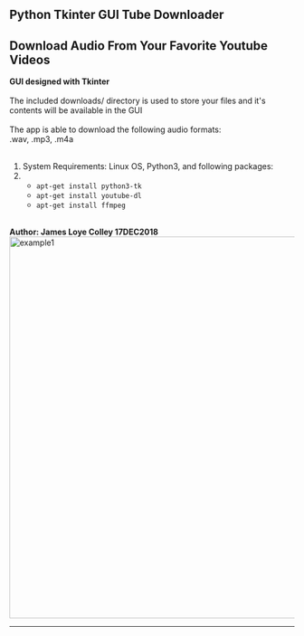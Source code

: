 ## Python Tkinter GUI Tube Downloader
## Download Audio From Your Favorite Youtube Videos


<b>GUI designed with Tkinter</b>
<br><br>
The included downloads/ directory is used to store your
files and it's contents will be available in the GUI
<br><br>
The app is able to download the following audio formats:
<br>
.wav, .mp3, .m4a
<br><br>
<ol>
  <li>
    System Requirements: Linux OS, Python3, and following packages:
  </li>
  <li>
    <ul>
      <li><code>apt-get install python3-tk</code></li>
      <li><code>apt-get install youtube-dl</code></li>
      <li><code>apt-get install ffmpeg</code></li>
    </ul>
  </li>
</ol>
<br
This was developed on Ubuntu 16.04.4 LTS.
<hr>
<b>Author: James Loye Colley  17DEC2018</b>
<br>
<img src="https://github.com/rootVIII/tube_dream/blob/master/img/screenshot.png" alt="example1" height="675" width="950"><hr>

